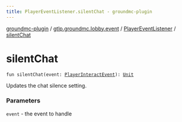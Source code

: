 ```yaml
---
title: PlayerEventListener.silentChat - groundmc-plugin
---
```


[groundmc-plugin](../../index.html) / [gtlp.groundmc.lobby.event](../index.html) / [PlayerEventListener](index.html) / [silentChat](.)

# silentChat

`fun silentChat(event: `[`PlayerInteractEvent`](https://hub.spigotmc.org/javadocs/spigot/org/bukkit/event/player/PlayerInteractEvent.html)`): `[`Unit`](https://kotlinlang.org/api/latest/jvm/stdlib/kotlin/-unit/index.html)

Updates the chat silence setting.

### Parameters

`event` - the event to handle